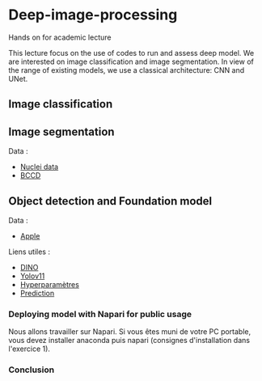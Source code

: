 # Deep-image-processing
Hands on for academic lecture

This lecture focus on the use of codes to run and assess deep model. We are interested on image classification and image segmentation. In view of the range of existing models, we use a classical architecture: CNN and UNet.

## Image classification

## Image segmentation

Data : 
- [Nuclei data](https://drive.google.com/file/d/1ZNoqmFJVK-1n9CtgfNI1B2UrKs_5aZRA/view?usp=drive_link)
- [BCCD](https://www.kaggle.com/datasets/jeetblahiri/bccd-dataset-with-mask?resource=download)

## Object detection and Foundation model

Data : 

- [Apple](https://uabox.univ-angers.fr/s/XWRYs3j7Aw8T9f7/download/Apple.zip)

Liens utiles : 

- [DINO](https://deepdataspace.com/playground/grounding_dino)
- [Yolov11](https://docs.ultralytics.com/fr/models/yolo11/)
- [Hyperparamètres](https://docs.ultralytics.com/modes/train/#train-settings)
- [Prediction](https://docs.ultralytics.com/modes/predict/#key-features-of-predict-mode)

### Deploying model with Napari for public usage

Nous allons travailler sur Napari. Si vous êtes muni de votre PC portable, vous devez installer anaconda puis napari (consignes d'installation dans l'exercice 1).

### Conclusion 
